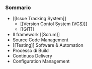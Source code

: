 ### Sommario
- [[Issue Tracking System]]
	- [[Version Contol System (VCS)]]
	- [[GIT]]
- Il framework [[Scrum]]
- Source Code Management
- [[Testing]] Software & Automation
- Processo di Build
- Continuos Delivery
- Configuration Management

